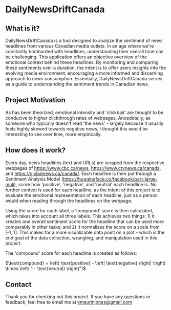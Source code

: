 # DailyNewsDriftCanada

## What is it?

DailyNewsDriftCanada is a tool designed to analyze the sentiment of news headlines from various Canadian media outlets. In an age where we're constantly bombarded with headlines, understanding their overall tone can be challenging. This application offers an objective overview of the emotional context behind these headlines. By monitoring and comparing these sentiments over a duration, the intent is to offer users insights into the evolving media environment, encouraging a more informed and discerning approach to news consumption. Essentially, DailyNewsDriftCanada serves as a guide to understanding the sentiment trends in Canadian news.

## Project Motivation

As has been theorized, emotional intensity and 'clickbait' are thought to be conducive to higher clickthrough rates of webpages. Ancedotally, as someone who typically doesn't read 'the news' - largely because it usually feels highly skewed towards negative news, I thought this would be interesting to see over time, more empirically.

## How does it work?

Every day, news headlines (text and URLs) are scraped from the respective webpages of https://www.cbc.ca/news, https://www.ctvnews.ca/canada, and https://globalnews.ca/canada/. Each headline is then put through a Sentiment Analysis Model (https://huggingface.co/facebook/bart-large-mnli), score how 'positive', 'negative', and 'neutral' each headline is. No further context is used for each headline, as the intent of this project is to evaluate the emotional representation of each headline, just as a person would when reading through the headlines on the webpage.

Using the score for each label, a 'compound' score is then calculated, which takes into account all three labels. This achieves two things: 1) it creates one overall sentiment score for the headline that can be used more comparably in other tasks; and 2) it normalizes the score on a scale from [-1, 1]. This makes for a more visualizable data point on a plot - which is the end goal of the data collection, wrangling, and manipulation used in this project.

The 'compound' score for each headline is created as follows:

$\text{compound} = \left( \text{positive} - \left| \text{negative} \right| \right) \times \left( 1 - \text{neutral} \right)")$

## Contact

Thank you for checking out this project. If you have any questions or feedback, feel free to email me at kmaurinjones@gmail.com